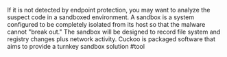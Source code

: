 If it is not detected by endpoint protection, you may want to analyze the suspect code in a sandboxed environment. A sandbox is a system configured to be completely isolated from its host so that the malware cannot "break out." The sandbox will be designed to record file system and registry changes plus network activity. Cuckoo is packaged software that aims to provide a turnkey sandbox solution
#tool